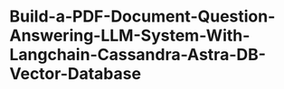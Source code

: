 # Build-a-PDF-Document-Question-Answering-LLM-System-With-Langchain-Cassandra-Astra-DB-Vector-Database